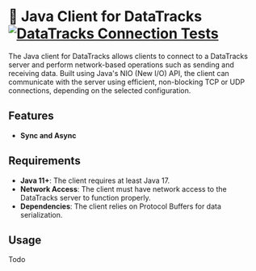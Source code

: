 # 🚂 Java Client for DataTracks [![DataTracks Connection Tests](https://github.com/data-tracks/JavaTracks/actions/workflows/test.yaml/badge.svg)](https://github.com/data-tracks/JavaTracks/actions/workflows/test.yaml)

The Java client for DataTracks allows clients to connect to a DataTracks server and perform network-based operations such as sending and receiving data. Built using Java's NIO (New I/O) API, the client can communicate with the server using efficient, non-blocking TCP or UDP connections, depending on the selected configuration.

## Features
- **Sync and Async**

## Requirements
- **Java 11+**: The client requires at least Java 17.
- **Network Access**: The client must have network access to the DataTracks server to function properly.
- **Dependencies**: The client relies on Protocol Buffers for data serialization.

## Usage
Todo
